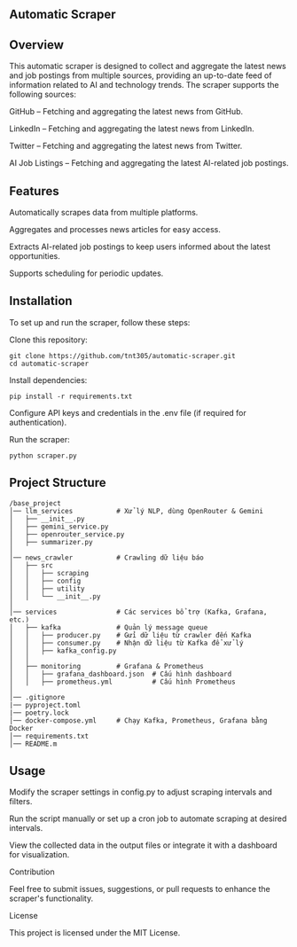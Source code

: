 ## Automatic Scraper

## Overview

This automatic scraper is designed to collect and aggregate the latest news and job postings from multiple sources, providing an up-to-date feed of information related to AI and technology trends. The scraper supports the following sources:

GitHub – Fetching and aggregating the latest news from GitHub.

LinkedIn – Fetching and aggregating the latest news from LinkedIn.

Twitter – Fetching and aggregating the latest news from Twitter.

AI Job Listings – Fetching and aggregating the latest AI-related job postings.

## Features

Automatically scrapes data from multiple platforms.

Aggregates and processes news articles for easy access.

Extracts AI-related job postings to keep users informed about the latest opportunities.

Supports scheduling for periodic updates.

##  Installation

To set up and run the scraper, follow these steps:

Clone this repository:
```
git clone https://github.com/tnt305/automatic-scraper.git
cd automatic-scraper
```
Install dependencies:

```pip install -r requirements.txt```

Configure API keys and credentials in the .env file (if required for authentication).

Run the scraper:

```python scraper.py```

##  Project Structure
```
/base_project
│── llm_services           # Xử lý NLP, dùng OpenRouter & Gemini
│   ├── __init__.py
│   ├── gemini_service.py
│   ├── openrouter_service.py
│   ├── summarizer.py
│
│── news_crawler           # Crawling dữ liệu báo
│   ├── src
│   │   ├── scraping
│   │   ├── config
│   │   ├── utility
│   │   └── __init__.py
│
│── services               # Các services bổ trợ (Kafka, Grafana, etc.)
│   ├── kafka              # Quản lý message queue
│   │   ├── producer.py    # Gửi dữ liệu từ crawler đến Kafka
│   │   ├── consumer.py    # Nhận dữ liệu từ Kafka để xử lý
│   │   ├── kafka_config.py
│   │
│   ├── monitoring         # Grafana & Prometheus
│   │   ├── grafana_dashboard.json  # Cấu hình dashboard
│   │   ├── prometheus.yml          # Cấu hình Prometheus
│
│── .gitignore
|── pyproject.toml
|── poetry.lock
│── docker-compose.yml     # Chạy Kafka, Prometheus, Grafana bằng Docker
│── requirements.txt
│── README.m
```
## Usage

Modify the scraper settings in config.py to adjust scraping intervals and filters.

Run the script manually or set up a cron job to automate scraping at desired intervals.

View the collected data in the output files or integrate it with a dashboard for visualization.

Contribution

Feel free to submit issues, suggestions, or pull requests to enhance the scraper's functionality.

License

This project is licensed under the MIT License.
